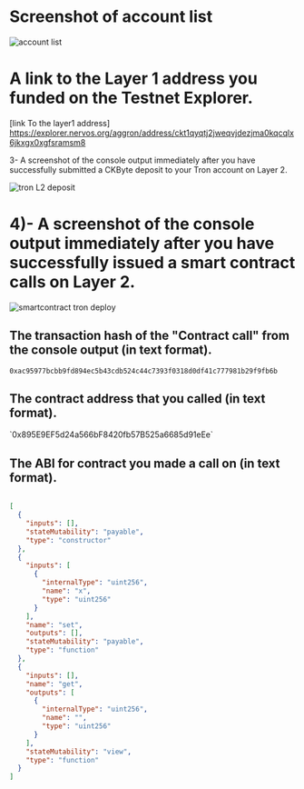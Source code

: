 <h1> Screenshot of account list </h1>

![account list](https://user-images.githubusercontent.com/83914557/131171681-d6121a1f-0b6d-4702-810a-59c633635f1a.png)

<h1> A link to the Layer 1 address you funded on the Testnet Explorer. </h1>
  
 [link To the layer1 address] https://explorer.nervos.org/aggron/address/ckt1qyqtj2jweqvjdezjma0kqcqlx6jkxgx0xgfsramsm8

  </h2> 3- A screenshot of the console output immediately after you have successfully submitted a CKByte deposit to your Tron account on Layer 2.</h2>
  
![tron L2 deposit](https://user-images.githubusercontent.com/83914557/131172153-eb19eba3-cebc-4a97-ba30-f7f3c347eefb.png)

<h1>4)- A screenshot of the console output immediately after you have successfully issued a smart contract calls on Layer 2.</h1>
  
  ![smartcontract tron deploy](https://user-images.githubusercontent.com/83914557/131172269-47f8e494-b96f-4c89-a78c-9e20da5d3985.png)
  
  <h2> The transaction hash of the "Contract call" from the console output (in text format). </h2>
  
  `0xac95977bcbb9fd894ec5b43cdb524c44c7393f0318d0df41c777981b29f9fb6b`
  
  <h2>The contract address that you called (in text format).</h2>
  `0x895E9EF5d24a566bF8420fb57B525a6685d91eEe`
  
  <h2> The ABI for contract you made a call on (in text format). </h2>
  
  ```json
  
  [
    {
      "inputs": [],
      "stateMutability": "payable",
      "type": "constructor"
    },
    {
      "inputs": [
        {
          "internalType": "uint256",
          "name": "x",
          "type": "uint256"
        }
      ],
      "name": "set",
      "outputs": [],
      "stateMutability": "payable",
      "type": "function"
    },
    {
      "inputs": [],
      "name": "get",
      "outputs": [
        {
          "internalType": "uint256",
          "name": "",
          "type": "uint256"
        }
      ],
      "stateMutability": "view",
      "type": "function"
    }
]

```


